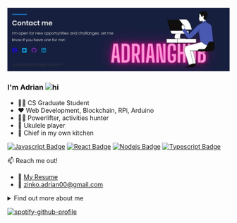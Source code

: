 ![banner](https://github.com/adrianghub/adrianghub/blob/master/github/images/baner.jpg)

### I'm Adrian <img src="https://user-images.githubusercontent.com/1303154/88677602-1635ba80-d120-11ea-84d8-d263ba5fc3c0.gif" width="28px" alt="hi">

- 👨‍🎓  CS Graduate Student
- ❤  Web Development, Blockchain, RPi, Arduino
- 🏋️‍♀️ Powerlifter, activities hunter  
- 🎸 Ukulele player
- 🥧 Chief in my own kitchen

 [![Javascript Badge](https://img.shields.io/badge/-Javascript-F0DB4F?style=for-the-badge&labelColor=black&logo=javascript&logoColor=F0DB4F)](#) [![React Badge](https://img.shields.io/badge/-React-61DBFB?style=for-the-badge&labelColor=black&logo=react&logoColor=61DBFB)](#) [![Nodejs Badge](https://img.shields.io/badge/-Nodejs-3C873A?style=for-the-badge&labelColor=black&logo=node.js&logoColor=3C873A)](#) [![Typescript Badge](https://img.shields.io/badge/-Typescript-007acc?style=for-the-badge&labelColor=black&logo=typescript&logoColor=007acc)](#) 

:mailbox: Reach me out!
- :paperclip: [My Resume](https://github.com/adrianghub/adrianghub/blob/master/resume/Adrian_Zinko_Resume_2021.pdf)
- :email: zinko.adrian00@gmail.com

<details>
<summary>
Find out more about me
</summary>

![GitHub stats](https://github-readme-stats.vercel.app/api?username=adrianghub&show_icons=true&theme=synthwave&count_private=true&hide=prs,issues,contribs)

<figure><embed src="https://wakatime.com/share/@0a47b78c-1f7b-470c-8a47-f8c760b6dcf8/0a7aa985-cb7b-4a7c-a53a-940db11d87d7.svg"></embed></figure>

### Tools I've used recently

<!--START_SECTION:waka-->

```text
TypeScript   30 hrs 57 mins  ████████████████████▒░░░░   80.71 %
SCSS         3 hrs 49 mins   ██▒░░░░░░░░░░░░░░░░░░░░░░   09.96 %
JavaScript   53 mins         ▓░░░░░░░░░░░░░░░░░░░░░░░░   02.31 %
Other        44 mins         ▒░░░░░░░░░░░░░░░░░░░░░░░░   01.92 %
```

<!--END_SECTION:waka-->

[<img src='https://cdn.jsdelivr.net/npm/simple-icons@3.0.1/icons/linkedin.svg' alt='linkedin' height='40' style="margin-right: 20px">](https://www.linkedin.com/in/adrian.zinko/)  [<img src='https://cdn.jsdelivr.net/npm/simple-icons@3.0.1/icons/instagram.svg' alt='instagram' height='40' style="margin-right: 20px">](https://www.instagram.com/_drianko/)  [<img src='https://cdn.jsdelivr.net/npm/simple-icons@3.0.1/icons/twitter.svg' alt='twitter' height='40' style="margin-right: 20px">](https://twitter.com/adrian.zinko)  [<img src='https://cdn.jsdelivr.net/npm/simple-icons@3.0.1/icons/icloud.svg' alt='website' height='40' style="margin-right: 20px">](https://adrianghub.netlify.app/) [<img src='https://cdn.jsdelivr.net/npm/simple-icons@3.0.1/icons/dev-dot-to.svg' alt='dev' height='40'>](https://dev.to/adrianghub)

<a href='https://archiveprogram.github.com/'><img src='https://raw.githubusercontent.com/acervenky/animated-github-badges/master/assets/acbadge.gif' width='40' height='40'></a>

</details>

[![spotify-github-profile](https://spotify-github-profile.vercel.app/api/view?uid=ae5g4slj4cqzbvrnfk7q1a7in&cover_image=true&theme=novatorem)](https://github.com/kittinan/spotify-github-profile)
